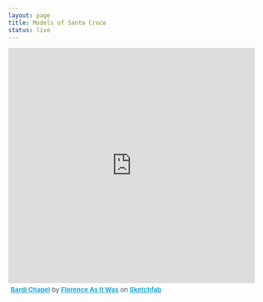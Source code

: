 ```yaml
---
layout: page
title: Models of Santa Croce
status: live
---
```


<div class="sketchfab-embed-wrapper"><iframe width="100%" height="480" src="https://sketchfab.com/models/178f57ccce134c81bb6f56bd5ad12f62/embed?autostart=1" frameborder="0" allow="autoplay; fullscreen; vr" mozallowfullscreen="true" webkitallowfullscreen="true"></iframe>
<p style="font-size: 13px; font-weight: normal; margin: 5px; color: #4A4A4A;">
    <a href="https://sketchfab.com/3d-models/bardi-chapel-178f57ccce134c81bb6f56bd5ad12f62?utm_medium=embed&utm_source=website&utm_campaign=share-popup" target="_blank_" style="font-weight: bold; color: #1CAAD9;">Bardi Chapel</a>
    by <a href="https://sketchfab.com/FLAW?utm_medium=embed&utm_source=website&utm_campaign=share-popup" target="_blank_" style="font-weight: bold; color: #1CAAD9;">Florence As It Was</a>
    on <a href="https://sketchfab.com?utm_medium=embed&utm_source=website&utm_campaign=share-popup" target="_blank_" style="font-weight: bold; color: #1CAAD9;">Sketchfab</a>
</p>
</div>